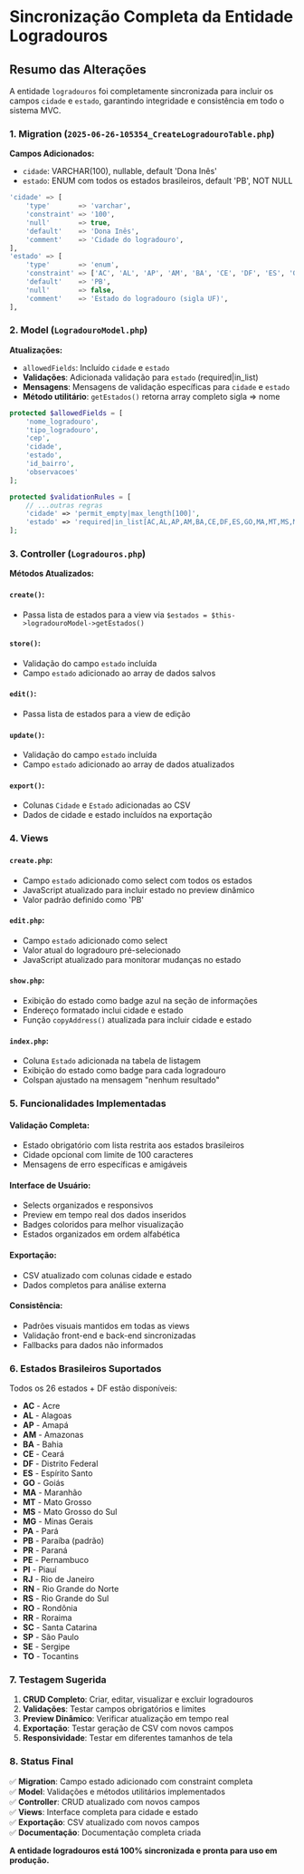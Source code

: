 # Sincronização Completa da Entidade Logradouros

## Resumo das Alterações

A entidade `logradouros` foi completamente sincronizada para incluir os campos `cidade` e `estado`, garantindo integridade e consistência em todo o sistema MVC.

### 1. Migration (`2025-06-26-105354_CreateLogradouroTable.php`)

**Campos Adicionados:**
- `cidade`: VARCHAR(100), nullable, default 'Dona Inês'
- `estado`: ENUM com todos os estados brasileiros, default 'PB', NOT NULL

```sql
'cidade' => [
    'type'       => 'varchar',
    'constraint' => '100',
    'null'       => true,
    'default'    => 'Dona Inês',
    'comment'    => 'Cidade do logradouro',
],
'estado' => [
    'type'       => 'enum',
    'constraint' => ['AC', 'AL', 'AP', 'AM', 'BA', 'CE', 'DF', 'ES', 'GO', 'MA', 'MT', 'MS', 'MG', 'PA', 'PB', 'PR', 'PE', 'PI', 'RJ', 'RN', 'RS', 'RO', 'RR', 'SC', 'SP', 'SE', 'TO'],
    'default'    => 'PB',
    'null'       => false,
    'comment'    => 'Estado do logradouro (sigla UF)',
],
```

### 2. Model (`LogradouroModel.php`)

**Atualizações:**
- `allowedFields`: Incluído `cidade` e `estado`
- **Validações**: Adicionada validação para `estado` (required|in_list)
- **Mensagens**: Mensagens de validação específicas para `cidade` e `estado`
- **Método utilitário**: `getEstados()` retorna array completo sigla => nome

```php
protected $allowedFields = [
    'nome_logradouro',
    'tipo_logradouro', 
    'cep',
    'cidade',
    'estado',
    'id_bairro',
    'observacoes'
];

protected $validationRules = [
    // ...outras regras
    'cidade' => 'permit_empty|max_length[100]',
    'estado' => 'required|in_list[AC,AL,AP,AM,BA,CE,DF,ES,GO,MA,MT,MS,MG,PA,PB,PR,PE,PI,RJ,RN,RS,RO,RR,SC,SP,SE,TO]',
];
```

### 3. Controller (`Logradouros.php`)

**Métodos Atualizados:**

#### `create()`:
- Passa lista de estados para a view via `$estados = $this->logradouroModel->getEstados()`

#### `store()`:
- Validação do campo `estado` incluída
- Campo `estado` adicionado ao array de dados salvos

#### `edit()`:
- Passa lista de estados para a view de edição

#### `update()`:
- Validação do campo `estado` incluída
- Campo `estado` adicionado ao array de dados atualizados

#### `export()`:
- Colunas `Cidade` e `Estado` adicionadas ao CSV
- Dados de cidade e estado incluídos na exportação

### 4. Views

#### `create.php`:
- Campo `estado` adicionado como select com todos os estados
- JavaScript atualizado para incluir estado no preview dinâmico
- Valor padrão definido como 'PB'

#### `edit.php`:
- Campo `estado` adicionado como select
- Valor atual do logradouro pré-selecionado
- JavaScript atualizado para monitorar mudanças no estado

#### `show.php`:
- Exibição do estado como badge azul na seção de informações
- Endereço formatado inclui cidade e estado
- Função `copyAddress()` atualizada para incluir cidade e estado

#### `index.php`:
- Coluna `Estado` adicionada na tabela de listagem
- Exibição do estado como badge para cada logradouro
- Colspan ajustado na mensagem "nenhum resultado"

### 5. Funcionalidades Implementadas

#### Validação Completa:
- Estado obrigatório com lista restrita aos estados brasileiros
- Cidade opcional com limite de 100 caracteres
- Mensagens de erro específicas e amigáveis

#### Interface de Usuário:
- Selects organizados e responsivos
- Preview em tempo real dos dados inseridos
- Badges coloridos para melhor visualização
- Estados organizados em ordem alfabética

#### Exportação:
- CSV atualizado com colunas cidade e estado
- Dados completos para análise externa

#### Consistência:
- Padrões visuais mantidos em todas as views
- Validação front-end e back-end sincronizadas
- Fallbacks para dados não informados

### 6. Estados Brasileiros Suportados

Todos os 26 estados + DF estão disponíveis:
- **AC** - Acre
- **AL** - Alagoas  
- **AP** - Amapá
- **AM** - Amazonas
- **BA** - Bahia
- **CE** - Ceará
- **DF** - Distrito Federal
- **ES** - Espírito Santo
- **GO** - Goiás
- **MA** - Maranhão
- **MT** - Mato Grosso
- **MS** - Mato Grosso do Sul
- **MG** - Minas Gerais
- **PA** - Pará
- **PB** - Paraíba (padrão)
- **PR** - Paraná
- **PE** - Pernambuco
- **PI** - Piauí
- **RJ** - Rio de Janeiro
- **RN** - Rio Grande do Norte
- **RS** - Rio Grande do Sul
- **RO** - Rondônia
- **RR** - Roraima
- **SC** - Santa Catarina
- **SP** - São Paulo
- **SE** - Sergipe
- **TO** - Tocantins

### 7. Testagem Sugerida

1. **CRUD Completo**: Criar, editar, visualizar e excluir logradouros
2. **Validações**: Testar campos obrigatórios e limites
3. **Preview Dinâmico**: Verificar atualização em tempo real
4. **Exportação**: Testar geração de CSV com novos campos
5. **Responsividade**: Testar em diferentes tamanhos de tela

### 8. Status Final

✅ **Migration**: Campo estado adicionado com constraint completa  
✅ **Model**: Validações e métodos utilitários implementados  
✅ **Controller**: CRUD atualizado com novos campos  
✅ **Views**: Interface completa para cidade e estado  
✅ **Exportação**: CSV atualizado com novos campos  
✅ **Documentação**: Documentação completa criada  

**A entidade logradouros está 100% sincronizada e pronta para uso em produção.**
